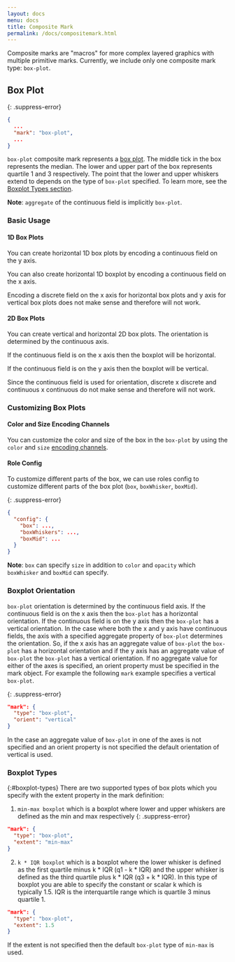 ```yaml
---
layout: docs
menu: docs
title: Composite Mark
permalink: /docs/compositemark.html
---
```


Composite marks are "macros" for more complex layered graphics with multiple primitive marks. Currently, we include only one composite mark type: `box-plot`.

## Box Plot


{: .suppress-error}
```json
{
  ...
  "mark": "box-plot",
  ...
}
```

`box-plot` composite mark represents a [box plot](https://en.wikipedia.org/wiki/Box_plot). The middle tick in the box represents the median. The lower and upper part of the box represents quartile 1 and 3 respectively. The point that the lower and upper whiskers extend to depends on the type of `box-plot` specified. To learn more, see the [Boxplot Types section](#boxplot-types).

**Note**: `aggregate` of the continuous field is implicitly `box-plot`.

### Basic Usage

#### 1D Box Plots

You can create horizontal 1D box plots by encoding a continuous field on the y axis.

<div class="vl-example" data-name="box_plot_minmax_1D_vertical_short"></div>

You can also create horizontal 1D boxplot by encoding a continuous field on the x axis.

<div class="vl-example" data-name="box_plot_minmax_1D_horizontal_short"></div>

Encoding a discrete field on the x axis for horizontal box plots and y axis for vertical box plots does not make sense and therefore will not work.

#### 2D Box Plots

You can create vertical and horizontal 2D box plots. The orientation is determined by the continuous axis.

If the continuous field is on the x axis then the boxplot will be horizontal.

<div class="vl-example" data-name="box_plot_minmax_2D_horizontal_short"></div>

If the continuous field is on the y axis then the boxplot will be vertical.

<div class="vl-example" data-name="box_plot_minmax_2D_vertical_short"></div>

Since the continuous field is used for orientation, discrete x discrete and continuous x continuous do not make sense and therefore will not work.

### Customizing Box Plots

#### Color and Size Encoding Channels

You can customize the color and size of the box in the `box-plot` by using the `color` and `size` [encoding channels](encoding.html#channels).

<div class="vl-example" data-name="box_plot_minmax_2D_vertical_short"></div>

#### Role Config

To customize different parts of the box, we can use roles config to customize different parts of the box plot (`box`, `boxWhisker`, `boxMid`).

{: .suppress-error}
```json
{
  "config": {
    "box": ...,
    "boxWhiskers": ...,
    "boxMid": ...
  }
}
```

<!-- TODO: add an example to customize whisker color?-->

**Note**: `box` can specify `size` in addition to `color` and `opacity` which `boxWhisker` and `boxMid` can specify.

### Boxplot Orientation
`box-plot` orientation is determined by the continuous field axis. If the continuous field is on the x axis then the `box-plot` has a horizontal orientation. If the continuous field is on the y axis then the `box-plot` has a vertical orientation. In the case where both the x and y axis have continuous fields, the axis with a specified aggregate property of `box-plot` determines the orientation. So, if the x axis has an aggregate value of `box-plot` the `box-plot` has a horizontal orientation and if the y axis has an aggregate value of `box-plot` the `box-plot` has a vertical orientation. If no aggregate value for either of the axes is specified, an orient property must be specified in the mark object. For example the following `mark` example specifies a vertical `box-plot`.

{: .suppress-error}
```json
"mark": {
  "type": "box-plot",
  "orient": "vertical"
}
```

In the case an aggregate value of `box-plot` in one of the axes is not specified and an orient property is not specified the default orientation of vertical is used.

### Boxplot Types
{:#boxplot-types}
There are two supported types of box plots which you specify with the extent property in the mark definition:
1) `min-max boxplot` which is a boxplot where lower and upper whiskers are defined as the min and max respectively
{: .suppress-error}
```json
"mark": {
  "type": "box-plot",
  "extent": "min-max"
}
```
2) `k * IQR boxplot` which is a boxplot where the lower whisker is defined as the first quartile minus k * IQR (q1 - k * IQR) and the upper whisker is defined as the third quartile plus k * IQR (q3 + k * IQR). In this type of boxplot you are able to specify the constant or scalar k which is typically 1.5. IQR is the interquartile range which is quartile 3 minus quartile 1.
```json
"mark": {
  "type": "box-plot",
  "extent": 1.5
}
```

If the extent is not specified then the default `box-plot` type of `min-max` is used.

